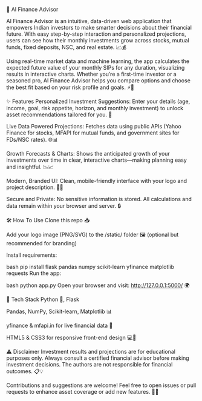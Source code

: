 🚀 AI Finance Advisor

AI Finance Advisor is an intuitive, data-driven web application that empowers Indian investors to make smarter decisions about their financial future. With easy step-by-step interaction and personalized projections, users can see how their monthly investments grow across stocks, mutual funds, fixed deposits, NSC, and real estate. 📈💰

Using real-time market data and machine learning, the app calculates the expected future value of your monthly SIPs for any duration, visualizing results in interactive charts. Whether you’re a first-time investor or a seasoned pro, AI Finance Advisor helps you compare options and choose the best fit based on your risk profile and goals. ⚡🧠

✨ Features
Personalized Investment Suggestions:
Enter your details (age, income, goal, risk appetite, horizon, and monthly investment) to unlock asset recommendations tailored for you. 🎯

Live Data Powered Projections:
Fetches data using public APIs (Yahoo Finance for stocks, MFAPI for mutual funds, and government sites for FDs/NSC rates). 🌐📊

Growth Forecasts & Charts:
Shows the anticipated growth of your investments over time in clear, interactive charts—making planning easy and insightful. 📉📈

Modern, Branded UI:
Clean, mobile-friendly interface with your logo and project description. 📲🎨

Secure and Private:
No sensitive information is stored. All calculations and data remain within your browser and server. 🔒

🛠️ How To Use
Clone this repo 📥

Add your logo image (PNG/SVG) to the /static/ folder 🖼️ (optional but recommended for branding)

Install requirements:

bash
pip install flask pandas numpy scikit-learn yfinance matplotlib requests
Run the app:

bash
python app.py
Open your browser and visit: http://127.0.0.1:5000/ 🌍

🧰 Tech Stack
Python 🐍, Flask

Pandas, NumPy, Scikit-learn, Matplotlib 📊

yfinance & mfapi.in for live financial data 🏦

HTML5 & CSS3 for responsive front-end design 💻📱

⚠️ Disclaimer
Investment results and projections are for educational purposes only. Always consult a certified financial advisor before making investment decisions. The authors are not responsible for financial outcomes. 📋💡

Contributions and suggestions are welcome! Feel free to open issues or pull requests to enhance asset coverage or add new features. 🤝✨
